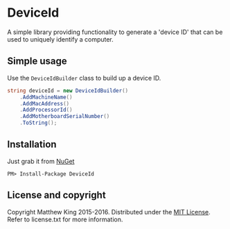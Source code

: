 DeviceId
========

A simple library providing functionality to generate a 'device ID' that can be used to uniquely identify a computer.

Simple usage
------------

Use the `DeviceIdBuilder` class to build up a device ID.

```csharp
string deviceId = new DeviceIdBuilder()
    .AddMachineName()
    .AddMacAddress()
    .AddProcessorId()
    .AddMotherboardSerialNumber()
    .ToString();
```

Installation
------------

Just grab it from [NuGet](https://www.nuget.org/packages/DeviceId/)

`PM> Install-Package DeviceId`

License and copyright
---------------------

Copyright Matthew King 2015-2016.
Distributed under the [MIT License](http://opensource.org/licenses/MIT). Refer to license.txt for more information.
